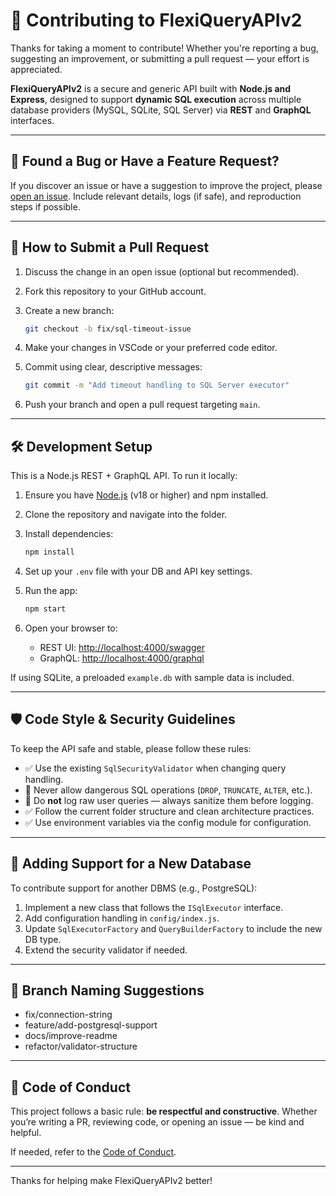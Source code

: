# 🤝 Contributing to FlexiQueryAPIv2

Thanks for taking a moment to contribute! Whether you're reporting a bug, suggesting an improvement, or submitting a pull request — your effort is appreciated.

**FlexiQueryAPIv2** is a secure and generic API built with **Node.js and Express**, designed to support **dynamic SQL execution** across multiple database providers (MySQL, SQLite, SQL Server) via **REST** and **GraphQL** interfaces.

---

## 🐞 Found a Bug or Have a Feature Request?

If you discover an issue or have a suggestion to improve the project, please [open an issue](https://github.com/dufacoga/FlexiQueryAPIv2/issues). Include relevant details, logs (if safe), and reproduction steps if possible.

---

## 🔧 How to Submit a Pull Request

1. Discuss the change in an open issue (optional but recommended).
2. Fork this repository to your GitHub account.
3. Create a new branch:

   ```bash
   git checkout -b fix/sql-timeout-issue
   ```

4. Make your changes in VSCode or your preferred code editor.
5. Commit using clear, descriptive messages:

   ```bash
   git commit -m "Add timeout handling to SQL Server executor"
   ```

6. Push your branch and open a pull request targeting `main`.

---

## 🛠️ Development Setup

This is a Node.js REST + GraphQL API. To run it locally:

1. Ensure you have [Node.js](https://nodejs.org) (v18 or higher) and npm installed.
2. Clone the repository and navigate into the folder.
3. Install dependencies:

   ```bash
   npm install
   ```

4. Set up your `.env` file with your DB and API key settings.
5. Run the app:

   ```bash
   npm start
   ```

6. Open your browser to:
   - REST UI: [http://localhost:4000/swagger](http://localhost:4000/swagger)
   - GraphQL: [http://localhost:4000/graphql](http://localhost:4000/graphql)

If using SQLite, a preloaded `example.db` with sample data is included.

---

## 🛡️ Code Style & Security Guidelines

To keep the API safe and stable, please follow these rules:

- ✅ Use the existing `SqlSecurityValidator` when changing query handling.
- 🚫 Never allow dangerous SQL operations (`DROP`, `TRUNCATE`, `ALTER`, etc.).
- 🧼 Do **not** log raw user queries — always sanitize them before logging.
- ✅ Follow the current folder structure and clean architecture practices.
- ✅ Use environment variables via the config module for configuration.

---

## 🧩 Adding Support for a New Database

To contribute support for another DBMS (e.g., PostgreSQL):

1. Implement a new class that follows the `ISqlExecutor` interface.
2. Add configuration handling in `config/index.js`.
3. Update `SqlExecutorFactory` and `QueryBuilderFactory` to include the new DB type.
4. Extend the security validator if needed.

---

## 🧭 Branch Naming Suggestions

- fix/connection-string
- feature/add-postgresql-support
- docs/improve-readme
- refactor/validator-structure

---

## 🤝 Code of Conduct

This project follows a basic rule: **be respectful and constructive**. Whether you’re writing a PR, reviewing code, or opening an issue — be kind and helpful.

If needed, refer to the [Code of Conduct](CODE_OF_CONDUCT.md).

---

Thanks for helping make FlexiQueryAPIv2 better!
